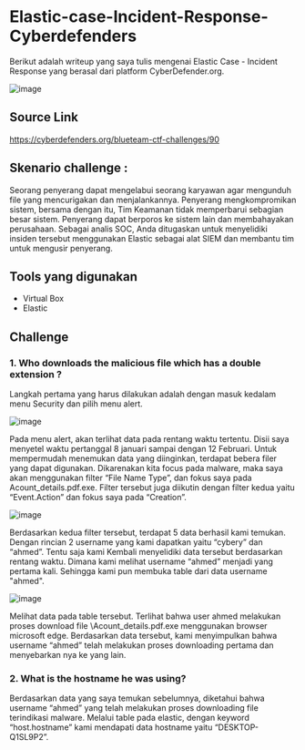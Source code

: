 # Elastic-case-Incident-Response-Cyberdefenders
Berikut adalah writeup yang saya tulis mengenai Elastic Case - Incident Response yang berasal dari platform CyberDefender.org.

![image](https://user-images.githubusercontent.com/43168046/182867474-4b34cd4e-e5f4-4874-a0fa-35a384d5d4f1.png)

## Source Link 
https://cyberdefenders.org/blueteam-ctf-challenges/90

## Skenario challenge : 
Seorang penyerang dapat mengelabui seorang karyawan agar mengunduh file yang mencurigakan dan menjalankannya. Penyerang mengkompromikan sistem, bersama dengan itu, Tim Keamanan tidak memperbarui sebagian besar sistem. Penyerang dapat berporos ke sistem lain dan membahayakan perusahaan. Sebagai analis SOC, Anda ditugaskan untuk menyelidiki insiden tersebut menggunakan Elastic sebagai alat SIEM dan membantu tim untuk mengusir penyerang.

## Tools yang digunakan
- Virtual Box
- Elastic

## Challenge
### 1. Who downloads the malicious file which has a double extension ?
Langkah pertama yang harus dilakukan adalah dengan masuk kedalam menu Security dan pilih menu alert.

![image](https://user-images.githubusercontent.com/43168046/182867933-a27eb657-05e6-4ab4-ab8d-5b4d852a3795.png)

Pada menu alert, akan terlihat data pada rentang waktu tertentu. Disii saya menyetel waktu pertanggal 8 januari sampai dengan 12 Februari. Untuk mempermudah menemukan data yang diinginkan, terdapat bebera filer yang dapat digunakan. Dikarenakan kita focus pada malware, maka saya akan menggunakan filter “File Name Type”, dan fokus saya pada Acount_details.pdf.exe.  Filter tersebut juga diikutin dengan filter kedua yaitu “Event.Action” dan fokus saya pada “Creation”.

![image](https://user-images.githubusercontent.com/43168046/182868242-f06cafe8-a366-4959-8aa2-da521942bbae.png)

Berdasarkan kedua filter tersebut, terdapat 5 data berhasil kami temukan. Dengan rincian 2 username yang kami dapatkan yaitu “cybery” dan “ahmed”. Tentu saja kami Kembali menyelidiki data tersebut berdasarkan rentang waktu. Dimana kami melihat username “ahmed” menjadi yang pertama kali. Sehingga kami pun membuka table dari data username "ahmed".

![image](https://user-images.githubusercontent.com/43168046/182868310-7e73b930-940d-43d4-a823-9804c61de199.png)

Melihat data pada table tersebut. Terlihat bahwa user ahmed melakukan proses download file \Acount_details.pdf.exe menggunakan browser microsoft edge. Berdasarkan data tersebut, kami menyimpulkan bahwa username “ahmed” telah melakukan proses downloading pertama dan menyebarkan nya ke yang lain.

### 2. What is the hostname he was using?
Berdasarkan data yang saya temukan sebelumnya, diketahui bahwa username “ahmed” yang telah melakukan proses downloading file terindikasi malware. Melalui table pada elastic, dengan keyword “host.hostname” kami mendapati data hostname yaitu “DESKTOP-Q1SL9P2”.


